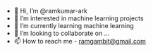 - 👋 Hi, I’m @ramkumar-ark
- 👀 I’m interested in machine learning projects
- 🌱 I’m currently learning machine learning
- 💞️ I’m looking to collaborate on ...
- 📫 How to reach me - ramgambit@gmail.com

<!---
ramkumar-ark/ramkumar-ark is a ✨ special ✨ repository because its `README.md` (this file) appears on your GitHub profile.
You can click the Preview link to take a look at your changes.
--->
